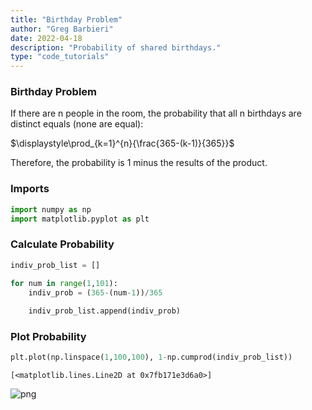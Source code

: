 ```yaml
---
title: "Birthday Problem"
author: "Greg Barbieri"
date: 2022-04-18
description: "Probability of shared birthdays."
type: "code_tutorials"
---
```


### Birthday Problem

If there are n people in the room, the probability that all n birthdays are distinct equals (none are equal):

$\displaystyle\prod_{k=1}^{n}{\frac{365-(k-1)}{365}}$

Therefore, the probability is 1 minus the results of the product.

### Imports


```python
import numpy as np
import matplotlib.pyplot as plt
```

### Calculate Probability


```python
indiv_prob_list = []

for num in range(1,101):
    indiv_prob = (365-(num-1))/365
    
    indiv_prob_list.append(indiv_prob)
```

### Plot Probability


```python
plt.plot(np.linspace(1,100,100), 1-np.cumprod(indiv_prob_list))
```




    [<matplotlib.lines.Line2D at 0x7fb171e3d6a0>]




    
![png](output_6_1.png)
    

